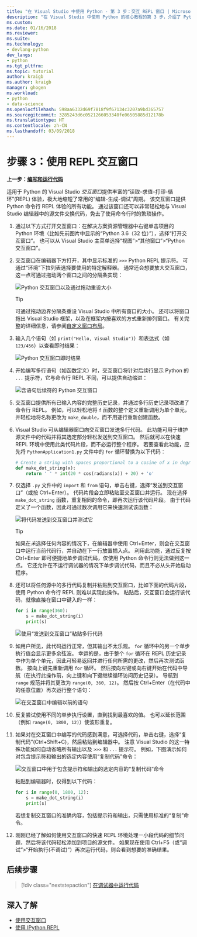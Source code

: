 ```yaml
---
title: "在 Visual Studio 中使用 Python - 第 3 步：交互 REPL 窗口 | Microsoft Docs"
description: "在 Visual Studio 中使用 Python 的核心教程的第 3 步，介绍了 Python 交互 REPL 窗口。"
ms.custom: 
ms.date: 01/16/2018
ms.reviewer: 
ms.suite: 
ms.technology:
- devlang-python
dev_langs:
- python
ms.tgt_pltfrm: 
ms.topic: tutorial
author: kraigb
ms.author: kraigb
manager: ghogen
ms.workload:
- python
- data-science
ms.openlocfilehash: 598aa6332d69f7818f9f67134c3207a9bd365757
ms.sourcegitcommit: 3285243d6c0521266053340fe06505885d12178b
ms.translationtype: HT
ms.contentlocale: zh-CN
ms.lasthandoff: 03/09/2018
---
```

# <a name="step-3-using-the-interactive-repl-window"></a>步骤 3：使用 REPL 交互窗口

**上一步：[编写和运行代码](tutorial-working-with-python-in-visual-studio-step-02-writing-code.md)**

适用于 Python 的 Visual Studio *交互窗口*提供丰富的“读取–求值–打印-循环”(REPL) 体验，极大地缩短了常用的“编辑-生成-调试”周期。 该交互窗口提供 Python 命令行 REPL 体验的所有功能。 通过该窗口还可以非常轻松地与 Visual Studio 编辑器中的源文件交换代码，免去了使用命令行时的繁琐操作。

1. 通过以下方式打开交互窗口：在解决方案资源管理器中右键单击项目的 Python 环境（比如先前图片中显示的“Python 3.6（32 位）”），选择“打开交互窗口”。 也可以从 Visual Studio 主菜单选择“视图”>“其他窗口”>“Python 交互窗口”。

1. 交互窗口在编辑器下方打开，其中显示标准的 `>>>` Python REPL 提示符。 可通过“环境”下拉列表选择要使用的特定解释器。 通常还会想要放大交互窗口，这一点可通过拖动两个窗口之间的分隔条实现：

    ![Python 交互窗口以及通过拖动重设大小](media/vs-getting-started-python-11-interactive1b.png)

    > [!Tip]
    > 可通过拖动边界分隔条重设 Visual Studio 中所有窗口的大小。 还可以将窗口拖出 Visual Studio 框架，以及在框架内按喜欢的方式重新排列窗口。 有关完整的详细信息，请参阅[自定义窗口布局](../ide/customizing-window-layouts-in-visual-studio.md)。

1. 输入几个语句（如 `print("Hello, Visual Studio")`）和表达式（如 `123/456`）以查看即时结果：

    ![Python 交互窗口即时结果](media/vs-getting-started-python-12-interactive2.png)

1. 开始编写多行语句（如函数定义）时，交互窗口将针对后续行显示 Python 的 `...` 提示符，它与命令行 REPL 不同，可以提供自动缩进：

    ![含语句后续符的 Python 交互窗口](media/vs-getting-started-python-13-interactive3.png)

1. 交互窗口提供所有已输入内容的完整历史记录，并通过多行历史记录项改进了命令行 REPL。 例如，可以轻松地将 `f` 函数的整个定义重新调用为单个单元，并轻松地将名称更改为 `make_double`，而不用逐行重新创建函数。

1. Visual Studio 可从编辑器窗口向交互窗口发送多行代码。 此功能可用于维护源文件中的代码并将其选定部分轻松发送到交互窗口。 然后就可以在快速 REPL 环境中使用此类代码片段，而不必运行整个程序。 若要查看此功能，应先将 `PythonApplication1.py` 文件中的 `for` 循环替换为以下代码：

    ```python
    # Create a string with spaces proportional to a cosine of x in degrees
    def make_dot_string(x):
        return ' ' * int(20 * cos(radians(x)) + 20) + 'o'
    ```

1. 仅选择 `.py` 文件中的 `import` 和 `from` 语句，单击右键，选择“发送到交互窗口”（或按 Ctrl+Enter）。 代码片段会立即粘贴至交互窗口并运行。 现在选择 `make_dot_string` 函数，重复相同的命令，即再次运行该代码片段。 由于代码定义了一个函数，因此可通过数次调用它来快速测试该函数：

    ![将代码发送到交互窗口并测试它](media/vs-getting-started-python-14-interactive4.png)

    > [!Tip]
    > 如果在*未*选择任何内容的情况下，在编辑器中使用 Ctrl+Enter，则会在交互窗口中运行当前代码行，并自动在下一行放置插入点。 利用此功能，通过反复按 Ctrl+Enter 即可便捷地单步调试代码，仅使用 Python 命令行则无法做到这一点。 它还允许在不运行调试器的情况下单步调试代码，而且不必从头开始启动程序。

1. 还可以将任何源中的多行代码复制并粘贴到交互窗口，比如下面的代码片段，使用 Python 命令行 REPL 则难以实现此操作。 粘贴后，交互窗口会运行该代码，就像直接在窗口中键入的一样：

    ```python
    for i in range(360):
        s = make_dot_string(i)
        print(s)
    ```

    ![使用“发送到交互窗口”粘贴多行代码](media/vs-getting-started-python-15-interactive5.png)

1. 如用户所见，此代码运行正常，但其输出不太乐观。 `for` 循环中的另一个单步执行值会显示更多余弦波。 幸运的是，由于整个 `for` 循环在 REPL 历史记录中作为单个单元，因此可轻易返回并进行任何所需的更改，然后再次测试函数。 按向上键先重新调用 `for` 循环。 然后按向左键或向右键开始在代码中导航（在执行此操作前，向上键和向下键继续循环访问历史记录）。 导航到 `range` 规范并将其更改为 `range(0, 360, 12)`。 然后按 Ctrl+Enter（在代码中的任意位置）再次运行整个语句：

    ![在交互窗口中编辑以前的语句](media/vs-getting-started-python-16-interactive6.png)

1. 反复尝试使用不同的单步执行设置，直到找到最喜欢的值。 也可以延长范围（例如 `range(0, 1800, 12)`）使波形重复。
 
1. 如果对在交互窗口中编写的代码感到满意，可选择代码，单击右键，选择“复制代码”(Ctrl+Shift+C)，然后粘贴到编辑器中。 注意 Visual Studio 的这一特殊功能如何自动省略所有输出以及 `>>>` 和 `...` 提示符。 例如，下图演示如何对包含提示符和输出的选定内容使用“复制代码”命令：

    ![交互窗口中用于包含提示符和输出的选定内容的“复制代码”命令](media/vs-getting-started-python-17-interactive7.png)

    粘贴到编辑器时，仅得到以下代码：

    ```python
    for i in range(0, 1800, 12):
        s = make_dot_string(i)
        print(s)
    ```

    若想复制交互窗口的准确内容，包括提示符和输出，只需使用标准的“复制”命令。

1. 刚刚已经了解如何使用交互窗口的快速 REPL 环境处理一小段代码的细节问题，然后将该代码轻松添加到项目的源文件。 如果现在使用 Ctrl+F5（或“调试”>“开始执行(不调试)”）再次运行代码，则会看到想要的准确结果。

## <a name="next-steps"></a>后续步骤

> [!div class="nextstepaction"]
> [在调试器中运行代码](tutorial-working-with-python-in-visual-studio-step-04-debugging.md)

## <a name="going-deeper"></a>深入了解

- [使用交互窗口](python-interactive-repl-in-visual-studio.md)
- [使用 IPython REPL](interactive-repl-ipython.md)
